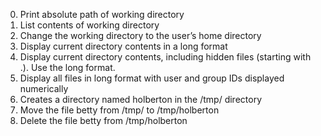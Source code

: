 0. Print absolute path of working directory
1. List contents of working directory
2. Change the working directory to the user’s home directory
3. Display current directory contents in a long format
4. Display current directory contents, including hidden files (starting with .). Use the long format.
5. Display all files in long format with user and group IDs displayed numerically
6. Creates a directory named holberton in the /tmp/ directory
7. Move the file betty from /tmp/ to /tmp/holberton
8. Delete the file betty from /tmp/holberton